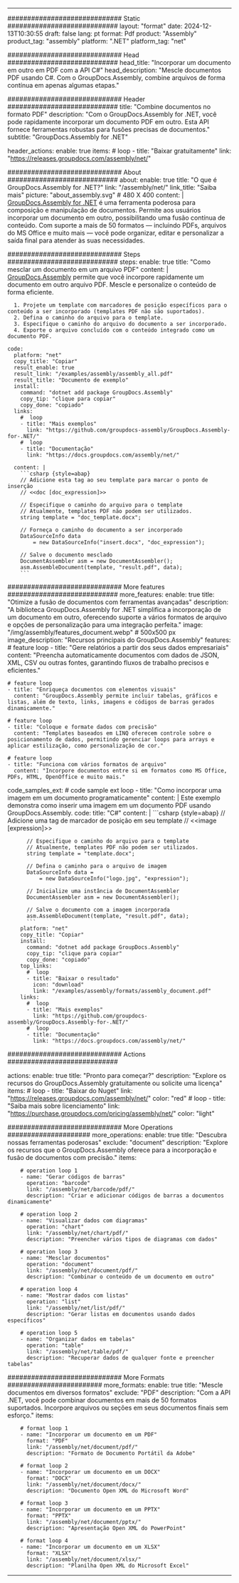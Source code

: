 



---
############################# Static ############################
layout: "format"
date:  2024-12-13T10:30:55
draft: false
lang: pt
format: Pdf
product: "Assembly"
product_tag: "assembly"
platform: ".NET"
platform_tag: "net"

############################# Head ############################
head_title: "Incorporar um documento em outro em PDF com a API C#"
head_description: "Mescle documentos PDF usando C#. Com o GroupDocs.Assembly, combine arquivos de forma contínua em apenas algumas etapas."

############################# Header ############################
title: "Combine documentos no formato PDF" 
description: "Com o GroupDocs.Assembly for .NET, você pode rapidamente incorporar um documento PDF em outro. Esta API fornece ferramentas robustas para fusões precisas de documentos."
subtitle: "GroupDocs.Assembly for .NET" 

header_actions:
  enable: true
  items:
    #  loop
    - title: "Baixar gratuitamente"
      link: "https://releases.groupdocs.com/assembly/net/"
      
############################# About ############################
about:
    enable: true
    title: "O que é GroupDocs.Assembly for .NET?"
    link: "/assembly/net/"
    link_title: "Saiba mais"
    picture: "about_assembly.svg" # 480 X 400
    content: |
       [GroupDocs.Assembly for .NET](/assembly/net/) é uma ferramenta poderosa para composição e manipulação de documentos. Permite aos usuários incorporar um documento em outro, possibilitando uma fusão contínua de conteúdo. Com suporte a mais de 50 formatos — incluindo PDFs, arquivos do MS Office e muito mais — você pode organizar, editar e personalizar a saída final para atender às suas necessidades.

############################# Steps ############################
steps:
    enable: true
    title: "Como mesclar um documento em um arquivo PDF"
    content: |
      [GroupDocs.Assembly](/assembly/net/) permite que você incorpore rapidamente um documento em outro arquivo PDF. Mescle e personalize o conteúdo de forma eficiente.
      
      1. Projete um template com marcadores de posição específicos para o conteúdo a ser incorporado (templates PDF não são suportados).
      2. Defina o caminho do arquivo para o template.
      3. Especifique o caminho do arquivo do documento a ser incorporado.
      4. Exporte o arquivo concluído com o conteúdo integrado como um documento PDF.
   
    code:
      platform: "net"
      copy_title: "Copiar"
      result_enable: true
      result_link: "/examples/assembly/assembly_all.pdf"
      result_title: "Documento de exemplo"
      install:
        command: "dotnet add package GroupDocs.Assembly"
        copy_tip: "clique para copiar"
        copy_done: "copiado"
      links:
        #  loop
        - title: "Mais exemplos"
          link: "https://github.com/groupdocs-assembly/GroupDocs.Assembly-for-.NET/"
        #  loop
        - title: "Documentação"
          link: "https://docs.groupdocs.com/assembly/net/"
          
      content: |
        ```csharp {style=abap}
        // Adicione esta tag ao seu template para marcar o ponto de inserção
        // <<doc [doc_expression]>>

        // Especifique o caminho do arquivo para o template
        // Atualmente, templates PDF não podem ser utilizados.
        string template = "doc_template.docx";

        // Forneça o caminho do documento a ser incorporado
        DataSourceInfo data 
            = new DataSourceInfo("insert.docx", "doc_expression");

        // Salve o documento mesclado
        DocumentAssembler asm = new DocumentAssembler();
        asm.AssembleDocument(template, "result.pdf", data);
        ```            

############################# More features ############################
more_features:
  enable: true
  title: "Otimize a fusão de documentos com ferramentas avançadas"
  description: "A biblioteca GroupDocs.Assembly for .NET simplifica a incorporação de um documento em outro, oferecendo suporte a vários formatos de arquivo e opções de personalização para uma integração perfeita."
  image: "/img/assembly/features_document.webp" # 500x500 px
  image_description: "Recursos principais do GroupDocs.Assembly"
  features:
    # feature loop
    - title: "Gere relatórios a partir dos seus dados empresariais"
      content: "Preencha automaticamente documentos com dados de JSON, XML, CSV ou outras fontes, garantindo fluxos de trabalho precisos e eficientes."

    # feature loop
    - title: "Enriqueça documentos com elementos visuais"
      content: "GroupDocs.Assembly permite incluir tabelas, gráficos e listas, além de texto, links, imagens e códigos de barras gerados dinamicamente."

    # feature loop
    - title: "Coloque e formate dados com precisão"
      content: "Templates baseados em LINQ oferecem controle sobre o posicionamento de dados, permitindo gerenciar loops para arrays e aplicar estilização, como personalização de cor."

    # feature loop
    - title: "Funciona com vários formatos de arquivo"
      content: "Incorpore documentos entre si em formatos como MS Office, PDFs, HTML, OpenOffice e muito mais."
      
  code_samples_ext:
    # code sample ext loop
    - title: "Como incorporar uma imagem em um documento programaticamente"
      content: |
        Este exemplo demonstra como inserir uma imagem em um documento PDF usando GroupDocs.Assembly.
      code:
        title: "C#"
        content: |
          ```csharp {style=abap}
          // Adicione uma tag de marcador de posição em seu template
          // <<image [expression]>>

          // Especifique o caminho do arquivo para o template
          // Atualmente, templates PDF não podem ser utilizados.
          string template = "template.docx";

          // Defina o caminho para o arquivo de imagem
          DataSourceInfo data =
              = new DataSourceInfo("logo.jpg", "expression");

          // Inicialize uma instância de DocumentAssembler
          DocumentAssembler asm = new DocumentAssembler();

          // Salve o documento com a imagem incorporada
          asm.AssembleDocument(template, "result.pdf", data);
          ```
        platform: "net"
        copy_title: "Copiar"
        install:
          command: "dotnet add package GroupDocs.Assembly"
          copy_tip: "clique para copiar"
          copy_done: "copiado"
        top_links:
          #  loop
          - title: "Baixar o resultado"
            icon: "download"
            link: "/examples/assembly/formats/assembly_document.pdf"
        links:
          #  loop
          - title: "Mais exemplos"
            link: "https://github.com/groupdocs-assembly/GroupDocs.Assembly-for-.NET/"
          #  loop
          - title: "Documentação"
            link: "https://docs.groupdocs.com/assembly/net/"
            

            


############################# Actions ############################

actions:
  enable: true
  title: "Pronto para começar?"
  description: "Explore os recursos do GroupDocs.Assembly gratuitamente ou solicite uma licença"
  items:
    #  loop
    - title: "Baixar do Nuget"
      link: "https://releases.groupdocs.com/assembly/net/"
      color: "red"
        #  loop
    - title: "Saiba mais sobre licenciamento"
      link: "https://purchase.groupdocs.com/pricing/assembly/net/"
      color: "light"


############################# More Operations #####################
more_operations:
    enable: true
    title: "Descubra nossas ferramentas poderosas"
    exclude: "document"
    description: "Explore os recursos que o GroupDocs.Assembly oferece para a incorporação e fusão de documentos com precisão."
    items: 
          
        # operation loop 1
        - name: "Gerar códigos de barras"
          operation: "barcode"
          link: "/assembly/net/barcode/pdf/"
          description: "Criar e adicionar códigos de barras a documentos dinamicamente"

        # operation loop 2
        - name: "Visualizar dados com diagramas"
          operation: "chart"
          link: "/assembly/net/chart/pdf/"
          description: "Preencher vários tipos de diagramas com dados"

        # operation loop 3
        - name: "Mesclar documentos"
          operation: "document"
          link: "/assembly/net/document/pdf/"
          description: "Combinar o conteúdo de um documento em outro"

        # operation loop 4
        - name: "Mostrar dados com listas"
          operation: "list"
          link: "/assembly/net/list/pdf/"
          description: "Gerar listas em documentos usando dados específicos"

        # operation loop 5
        - name: "Organizar dados em tabelas"
          operation: "table"
          link: "/assembly/net/table/pdf/"
          description: "Recuperar dados de qualquer fonte e preencher tabelas"
         
          
############################# More Formats ########################
more_formats:
    enable: true
    title: "Mescle documentos em diversos formatos"
    exclude: "PDF"
    description: "Com a API .NET, você pode combinar documentos em mais de 50 formatos suportados. Incorpore arquivos ou seções em seus documentos finais sem esforço."
    items: 
          
        # format loop 1
        - name: "Incorporar um documento em um PDF"
          format: "PDF"
          link: "/assembly/net/document/pdf/"
          description: "Formato de Documento Portátil da Adobe"
          
        # format loop 2
        - name: "Incorporar um documento em um DOCX"
          format: "DOCX"
          link: "/assembly/net/document/docx/"
          description: "Documento Open XML do Microsoft Word"
          
        # format loop 3
        - name: "Incorporar um documento em um PPTX"
          format: "PPTX"
          link: "/assembly/net/document/pptx/"
          description: "Apresentação Open XML do PowerPoint"
          
        # format loop 4
        - name: "Incorporar um documento em um XLSX"
          format: "XLSX"
          link: "/assembly/net/document/xlsx/"
          description: "Planilha Open XML do Microsoft Excel"


          

---